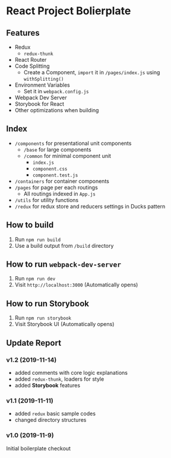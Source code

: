 # React Project Bolierplate

## Features

- Redux
  - `redux-thunk`
- React Router
- Code Splitting
  - Create a Component, `import` it in `/pages/index.js` using `withSplitting()`
- Environment Variables
  - Set it in `webpack.config.js`
- Webpack Dev Server
- Storybook for React
- Other optimizations when building

## Index

- `/components` for presentational unit components
  - `/base` for large components
  - `/common` for minimal component unit
    - `index.js`
    - `component.css`
    - `component.test.js`
- `/containers` for container components
- `/pages` for page per each routings
  - All routings indexed in `App.js`
- `/utils` for utility functions
- `/redux` for redux store and reducers settings in Ducks pattern

## How to build

1. Run `npm run build`
2. Use a build output from `/build` directory

## How to run `webpack-dev-server`

1. Run `npm run dev`
2. Visit `http://localhost:3000` (Automatically opens)

## How to run **Storybook**

1. Run `npm run storybook`
2. Visit Storybook UI (Automatically opens)

## Update Report

### v1.2 (2019-11-14)
- added comments with core logic explanations
- added `redux-thunk`, loaders for style
- added **Storybook** features

### v1.1 (2019-11-11)
- added `redux` basic sample codes
- changed directory structures

### v1.0 (2019-11-9)
Initial boilerplate checkout
